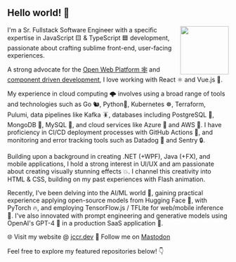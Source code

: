 
## Hello world! 👋
  <img align="right" width="110px" src="https://user-images.githubusercontent.com/5132652/164617212-b56e7fb9-da7a-4bc3-99a7-06b672ce9fd5.png">

I'm a Sr. Fullstack Software Engineer with a specific expertise in JavaScript 🟨 & TypeScript 🟦 development, passionate about crafting sublime front-end, user-facing experiences.

A strong advocate for the [Open Web Platform 🕸](https://www.w3.org/wiki/Open_Web_Platform) and [component driven development](https://www.componentdriven.org/), I love working with React ⚛️ and Vue.js 💚.

My experience in cloud computing 🌩️ involves using a broad range of tools and technologies such as Go 🐿️, Python🐍, Kubernetes ☸️, Terraform, Pulumi, data pipelines like Kafka 🪳, databases including PostgreSQL 🐘, MongoDB 🍃, MySQL 🐬, and cloud services like Azure 💠 and AWS 🔶. I have proficiency in CI/CD deployment processes with GitHub Actions 🐙, and monitoring and error tracking tools such as Datadog 🐶 and Sentry 🔒.

Building upon a background in creating .NET (+WPF), Java (+FX), and mobile applications, I hold a strong interest in UI/UX and am passionate about creating visually stunning effects 💥. I channel this creativity into HTML & CSS, building on my past experiences with Flash animation.

Recently, I've been delving into the AI/ML world 🧠, gaining practical experience applying open-source models from Hugging Face 🤗, with PyTorch 🔥, and employing TensorFlow.js / TFLite for web/mobile inference 📱. I've also innovated with prompt engineering and generative models using OpenAI's GPT-4 🤖 in a production SaaS application  🚀.

🌐 Visit my website @ [jccr.dev](https://jccr.dev)
🐘 Follow me on [Mastodon](https://techhub.social/@jccr)

Feel free to explore my featured repositories below! 👇
